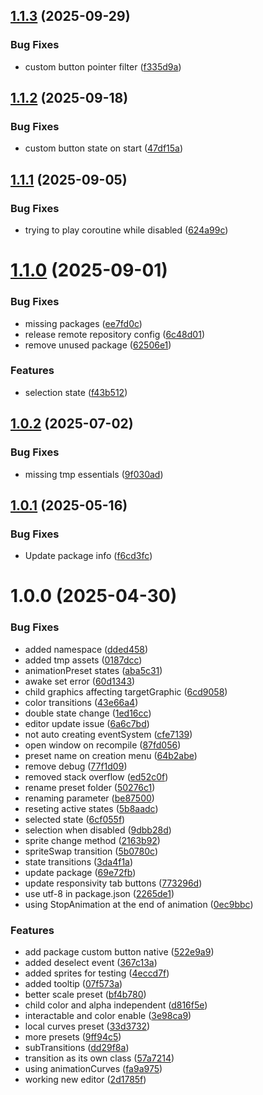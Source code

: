 ## [1.1.3](https://github.com/NoTaskStudios/com.notask.custom-button/compare/v1.1.2...v1.1.3) (2025-09-29)


### Bug Fixes

* custom button pointer filter ([f335d9a](https://github.com/NoTaskStudios/com.notask.custom-button/commit/f335d9a87c8197d977ad3c49e13e02bd653e4d0a))

## [1.1.2](https://github.com/NoTaskStudios/com.notask.custom-button/compare/v1.1.1...v1.1.2) (2025-09-18)


### Bug Fixes

* custom button state on start ([47df15a](https://github.com/NoTaskStudios/com.notask.custom-button/commit/47df15acc161519b95d7128cd53d839cf26ff8f3))

## [1.1.1](https://github.com/NoTaskStudios/com.notask.custom-button/compare/v1.1.0...v1.1.1) (2025-09-05)


### Bug Fixes

* trying to play coroutine while disabled ([624a99c](https://github.com/NoTaskStudios/com.notask.custom-button/commit/624a99cc19bddd9b57a5094a849588f0a652c929))

# [1.1.0](https://github.com/NoTaskStudios/com.notask.custom-button/compare/v1.0.2...v1.1.0) (2025-09-01)


### Bug Fixes

* missing packages ([ee7fd0c](https://github.com/NoTaskStudios/com.notask.custom-button/commit/ee7fd0c9e83a99f7cbe8888e99a9143ce135e1d8))
* release remote repository config ([6c48d01](https://github.com/NoTaskStudios/com.notask.custom-button/commit/6c48d01dc7d95e44c538c86646a9df7b57b55260))
* remove unused package ([62506e1](https://github.com/NoTaskStudios/com.notask.custom-button/commit/62506e1ff7fbbb05943c097c20ca302e819e4140))


### Features

* selection state ([f43b512](https://github.com/NoTaskStudios/com.notask.custom-button/commit/f43b512e467823deab3b019694eae32c94896fa2))

## [1.0.2](https://github.com/NoTaskStudios/com.notask.custom-button/compare/v1.0.1...v1.0.2) (2025-07-02)


### Bug Fixes

* missing tmp essentials ([9f030ad](https://github.com/NoTaskStudios/com.notask.custom-button/commit/9f030adff0ba0c0ec6106c427edc41fbd22a189f))

## [1.0.1](https://github.com/NoTaskStudios/com.notask.custom-button/compare/v1.0.0...v1.0.1) (2025-05-16)


### Bug Fixes

* Update package info ([f6cd3fc](https://github.com/NoTaskStudios/com.notask.custom-button/commit/f6cd3fc6b4aeab9e7f41d65ea3281b7f274b1457))

# 1.0.0 (2025-04-30)


### Bug Fixes

* added namespace ([dded458](https://github.com/NoTaskStudios/com.notask.custom-button/commit/dded4584653e51a15cbca05df8d586cc8ec9dc44))
* added tmp assets ([0187dcc](https://github.com/NoTaskStudios/com.notask.custom-button/commit/0187dccdbfceeec0042ee0d7708ed57791280449))
* animationPreset states ([aba5c31](https://github.com/NoTaskStudios/com.notask.custom-button/commit/aba5c31df29470e6d4c7d03b15b1d337dd47b741))
* awake set error ([60d1343](https://github.com/NoTaskStudios/com.notask.custom-button/commit/60d1343d761da67728dad20df45ed84e575468a0))
* child graphics affecting targetGraphic ([6cd9058](https://github.com/NoTaskStudios/com.notask.custom-button/commit/6cd90585aa354eb9857503af00bfae6a2888f61c))
* color transitions ([43e66a4](https://github.com/NoTaskStudios/com.notask.custom-button/commit/43e66a435b2840a1b78d05dca988beecb2aa0647))
* double state change ([1ed16cc](https://github.com/NoTaskStudios/com.notask.custom-button/commit/1ed16cc6dfd7501a1138b188667c638b7c25e6d3))
* editor update issue ([6a6c7bd](https://github.com/NoTaskStudios/com.notask.custom-button/commit/6a6c7bdee48076931cf2300b4e790ebf1f89f3e4))
* not auto creating eventSystem ([cfe7139](https://github.com/NoTaskStudios/com.notask.custom-button/commit/cfe71399594df99fdc7411fd5b5749c87203f235))
* open window on recompile ([87fd056](https://github.com/NoTaskStudios/com.notask.custom-button/commit/87fd0569a81ae84bd8bf1d55112056694aaeb2d3))
* preset name on creation menu ([64b2abe](https://github.com/NoTaskStudios/com.notask.custom-button/commit/64b2abec54a325ef73026e7615968cee19397c42))
* remove debug ([77f1d09](https://github.com/NoTaskStudios/com.notask.custom-button/commit/77f1d09ff962d8f528245cf0ec644e11dd286ba2))
* removed stack overflow ([ed52c0f](https://github.com/NoTaskStudios/com.notask.custom-button/commit/ed52c0f765cda01061a785811339535402e6feff))
* rename preset folder ([50276c1](https://github.com/NoTaskStudios/com.notask.custom-button/commit/50276c1df50f187643db270d398fefac91dcdf44))
* renaming parameter ([be87500](https://github.com/NoTaskStudios/com.notask.custom-button/commit/be87500b41db7784d875df891b1f687bf75803b4))
* reseting active states ([5b8aadc](https://github.com/NoTaskStudios/com.notask.custom-button/commit/5b8aadc4a173c781712ab3e4f27f092283f05c9b))
* selected state ([6cf055f](https://github.com/NoTaskStudios/com.notask.custom-button/commit/6cf055f2566643a0d620fe1ff54ec8517fbd4620))
* selection when disabled ([9dbb28d](https://github.com/NoTaskStudios/com.notask.custom-button/commit/9dbb28d7196a656d38191b702239907887d7a7a8))
* sprite change method ([2163b92](https://github.com/NoTaskStudios/com.notask.custom-button/commit/2163b92ef64c316b3f86a42a86b7f87e05ef1c95))
* spriteSwap transition ([5b0780c](https://github.com/NoTaskStudios/com.notask.custom-button/commit/5b0780c6b4997429aa7ad630b4221dc0efb7f801))
* state transitions ([3da4f1a](https://github.com/NoTaskStudios/com.notask.custom-button/commit/3da4f1a8b0fceae9fc8b7be1bc9eee74f1a3f8c8))
* update package ([69e72fb](https://github.com/NoTaskStudios/com.notask.custom-button/commit/69e72fbc041c75e8a868f0ef356469bf9227b1aa))
* update responsivity tab buttons ([773296d](https://github.com/NoTaskStudios/com.notask.custom-button/commit/773296d8c65f1d7b6c3ff5d30a6edda090ddd0f4))
* use utf-8 in package.json ([2265de1](https://github.com/NoTaskStudios/com.notask.custom-button/commit/2265de1d791f4c600d7eedb94f11cef8f20f35b4))
* using  StopAnimation at the end of animation ([0ec9bbc](https://github.com/NoTaskStudios/com.notask.custom-button/commit/0ec9bbc74a25a6b380657392c7e124cd62761097))


### Features

* add package custom button native ([522e9a9](https://github.com/NoTaskStudios/com.notask.custom-button/commit/522e9a9918e85d36b8cb19178edddd3bb81bb438))
* added deselect event ([367c13a](https://github.com/NoTaskStudios/com.notask.custom-button/commit/367c13a84522e3a3ae8ded9122f3909c2b086526))
* added sprites for testing ([4eccd7f](https://github.com/NoTaskStudios/com.notask.custom-button/commit/4eccd7f5c9bb937001c55c71be6c9a9c6169635c))
* added tooltip ([07f573a](https://github.com/NoTaskStudios/com.notask.custom-button/commit/07f573a63b2a5a7f523ff40bf437289fa5cde240))
* better scale preset ([bf4b780](https://github.com/NoTaskStudios/com.notask.custom-button/commit/bf4b7807e26971c92fa015e262344d0ee1d73f6e))
* child color and alpha independent ([d816f5e](https://github.com/NoTaskStudios/com.notask.custom-button/commit/d816f5e9561162563f9d083bd2e3a2fb3df14c4b))
* interactable and color enable ([3e98ca9](https://github.com/NoTaskStudios/com.notask.custom-button/commit/3e98ca9f67968c7b3d6226758aade8aa4d668828))
* local curves preset ([33d3732](https://github.com/NoTaskStudios/com.notask.custom-button/commit/33d3732d5cdd703d238bf309cce3c979fbf7d5ad))
* more presets ([9ff94c5](https://github.com/NoTaskStudios/com.notask.custom-button/commit/9ff94c5fb6ad50b7875d497bc126af528aa8dbed))
* subTransitions ([dd29f8a](https://github.com/NoTaskStudios/com.notask.custom-button/commit/dd29f8a15c75a7c72a855565dbe2dee5de9e4c08))
* transition as its own class ([57a7214](https://github.com/NoTaskStudios/com.notask.custom-button/commit/57a7214e084a014ff3a26147500437e97b6741eb))
* using animationCurves ([fa9a975](https://github.com/NoTaskStudios/com.notask.custom-button/commit/fa9a9756c75b9e94e944ac75085cb1e8b86a80e6))
* working new editor ([2d1785f](https://github.com/NoTaskStudios/com.notask.custom-button/commit/2d1785fd1ccc3fe59744dfb6240446799a405b4e))
